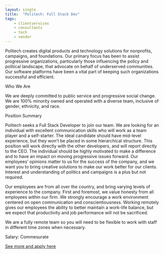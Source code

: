 ```yaml
---
layout: single
title:  "Politech: Full Stack Dev"
tags: 
    - clientservices
    - consultants
    - tech
    - vendor
---
```


Politech creates digital products and technology solutions for nonprofits, campaigns, and foundations. Our primary focus has been to assist progressive organizations, particularly those influencing the policy and political landscape, that advocate on behalf of underserved communities. Our software platforms have been a vital part of keeping such organizations successful and efficient. 

Who We Are

We are deeply committed to public service and progressive social change. We are 100% minority owned and operated with a diverse team, inclusive of gender, ethnicity, and race. 

Position Summary

Politech seeks a Full Stack Developer to join our team. We are looking for an individual with excellent communication skills who will work as a team player and a self-starter. The ideal candidate should have mid-level experience, but they won’t be placed in some hierarchical structure. This position will work directly with the other developers, and will report directly to the CEO. The individual should be highly motivated to make a difference and to have an impact on moving progressive issues forward. Our employees’ opinions matter to us for the success of the company, and we want you to bring creative solutions to make our work better for our clients. Interest and understanding of politics and campaigns is a plus but not required. 

Our employees are from all over the country, and bring varying levels of experience to the company. First and foremost, we value honesty from all employees within our firm.  We strongly encourage a work environment centered on open communication and conscientiousness. Working remotely gives our employees the ability to better maintain a work-life balance, but we expect that productivity and job performance will not be sacrificed.

We are a fully remote team so you will need to be flexible to work with staff in different time zones when necessary.



Salary: Commesurate


[See more and apply here](https://weworkremotely.com/remote-jobs/politech-full-stack-developer)
